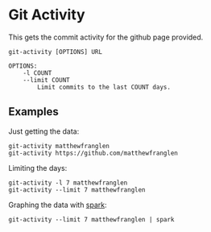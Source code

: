 Git Activity
============

This gets the commit activity for the github page provided.

    git-activity [OPTIONS] URL

    OPTIONS:
        -l COUNT
        --limit COUNT
            Limit commits to the last COUNT days.

Examples
--------

Just getting the data:

    git-activity matthewfranglen
    git-activity https://github.com/matthewfranglen

Limiting the days:

    git-activity -l 7 matthewfranglen
    git-activity --limit 7 matthewfranglen

Graphing the data with [spark](https://github.com/holman/spark):

    git-activity --limit 7 matthewfranglen | spark
